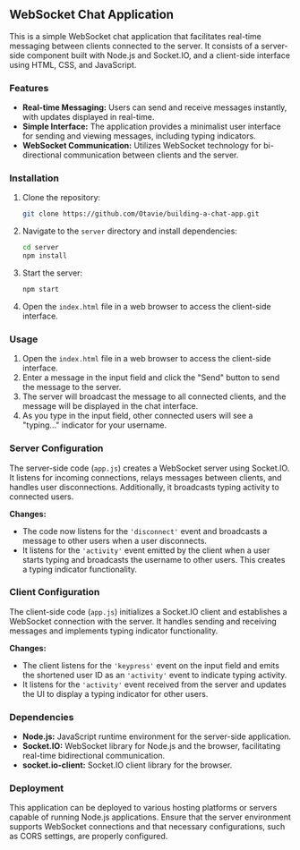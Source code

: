 ## WebSocket Chat Application

This is a simple WebSocket chat application that facilitates real-time messaging between clients connected to the server. It consists of a server-side component built with Node.js and Socket.IO, and a client-side interface using HTML, CSS, and JavaScript.

### Features

- **Real-time Messaging:** Users can send and receive messages instantly, with updates displayed in real-time.
- **Simple Interface:** The application provides a minimalist user interface for sending and viewing messages, including typing indicators.
- **WebSocket Communication:** Utilizes WebSocket technology for bi-directional communication between clients and the server.

### Installation

1. Clone the repository:

   ```bash
   git clone https://github.com/Otavie/building-a-chat-app.git
   ```

2. Navigate to the `server` directory and install dependencies:

   ```bash
   cd server
   npm install
   ```

3. Start the server:

   ```bash
   npm start
   ```

4. Open the `index.html` file in a web browser to access the client-side interface.

### Usage

1. Open the `index.html` file in a web browser to access the client-side interface.
2. Enter a message in the input field and click the "Send" button to send the message to the server.
3. The server will broadcast the message to all connected clients, and the message will be displayed in the chat interface.
4. As you type in the input field, other connected users will see a "typing..." indicator for your username.

### Server Configuration

The server-side code (`app.js`) creates a WebSocket server using Socket.IO. It listens for incoming connections, relays messages between clients, and handles user disconnections. Additionally, it broadcasts typing activity to connected users.

**Changes:**

- The code now listens for the `'disconnect'` event and broadcasts a message to other users when a user disconnects.
- It listens for the `'activity'` event emitted by the client when a user starts typing and broadcasts the username to other users. This creates a typing indicator functionality.

### Client Configuration

The client-side code (`app.js`) initializes a Socket.IO client and establishes a WebSocket connection with the server. It handles sending and receiving messages and implements typing indicator functionality.

**Changes:**

- The client listens for the `'keypress'` event on the input field and emits the shortened user ID as an `'activity'` event to indicate typing activity.
- It listens for the `'activity'` event received from the server and updates the UI to display a typing indicator for other users.

### Dependencies

- **Node.js:** JavaScript runtime environment for the server-side application.
- **Socket.IO:** WebSocket library for Node.js and the browser, facilitating real-time bidirectional communication.
- **socket.io-client:** Socket.IO client library for the browser.

### Deployment

This application can be deployed to various hosting platforms or servers capable of running Node.js applications. Ensure that the server environment supports WebSocket connections and that necessary configurations, such as CORS settings, are properly configured.

